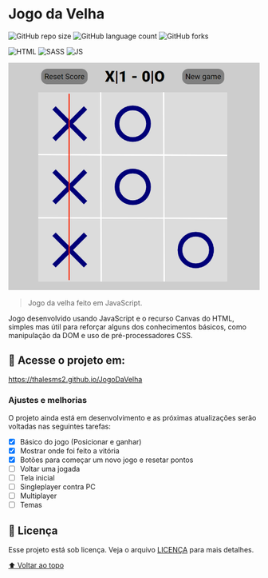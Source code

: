 # Jogo da Velha

![GitHub repo size](https://img.shields.io/github/repo-size/thalesms2/JogoDaVelha?style=for-the-badge)
![GitHub language count](https://img.shields.io/github/languages/count/thalesms2/JogoDaVelha?style=for-the-badge)
![GitHub forks](https://img.shields.io/github/forks/thalesms2/JogoDaVelha?style=for-the-badge)

![HTML](https://img.shields.io/badge/-HTML-blue?style=for-the-badge)
![SASS](https://img.shields.io/badge/-SASS-blue?style=for-the-badge)
![JS](https://img.shields.io/badge/-JS-blue?style=for-the-badge)

<img src="assets/readme-img.png" alt="exemplo imagem">

> Jogo da velha feito em JavaScript.

Jogo desenvolvido usando JavaScript e o recurso Canvas do HTML, simples mas útil para reforçar alguns dos conhecimentos básicos, como manipulação da DOM e uso de pré-processadores CSS.

## 🚀 Acesse o projeto em:

https://thalesms2.github.io/JogoDaVelha

### Ajustes e melhorias

O projeto ainda está em desenvolvimento e as próximas atualizações serão voltadas nas seguintes tarefas:

- [x] Básico do jogo (Posicionar e ganhar)
- [x] Mostrar onde foi feito a vitória
- [x] Botões para começar um novo jogo e resetar pontos
- [ ] Voltar uma jogada
- [ ] Tela inicial
- [ ] Singleplayer contra PC
- [ ] Multiplayer
- [ ] Temas

## 📝 Licença

Esse projeto está sob licença. Veja o arquivo [LICENÇA](LICENSE.md) para mais detalhes.

[⬆ Voltar ao topo](#Jogo-da-Velha)<br>